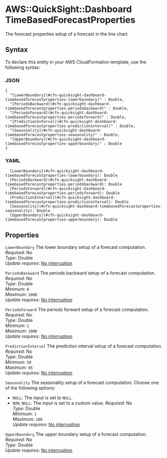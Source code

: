# AWS::QuickSight::Dashboard TimeBasedForecastProperties<a name="aws-properties-quicksight-dashboard-timebasedforecastproperties"></a>

The forecast properties setup of a forecast in the line chart\.

## Syntax<a name="aws-properties-quicksight-dashboard-timebasedforecastproperties-syntax"></a>

To declare this entity in your AWS CloudFormation template, use the following syntax:

### JSON<a name="aws-properties-quicksight-dashboard-timebasedforecastproperties-syntax.json"></a>

```
{
  "[LowerBoundary](#cfn-quicksight-dashboard-timebasedforecastproperties-lowerboundary)" : Double,
  "[PeriodsBackward](#cfn-quicksight-dashboard-timebasedforecastproperties-periodsbackward)" : Double,
  "[PeriodsForward](#cfn-quicksight-dashboard-timebasedforecastproperties-periodsforward)" : Double,
  "[PredictionInterval](#cfn-quicksight-dashboard-timebasedforecastproperties-predictioninterval)" : Double,
  "[Seasonality](#cfn-quicksight-dashboard-timebasedforecastproperties-seasonality)" : Double,
  "[UpperBoundary](#cfn-quicksight-dashboard-timebasedforecastproperties-upperboundary)" : Double
}
```

### YAML<a name="aws-properties-quicksight-dashboard-timebasedforecastproperties-syntax.yaml"></a>

```
  [LowerBoundary](#cfn-quicksight-dashboard-timebasedforecastproperties-lowerboundary): Double
  [PeriodsBackward](#cfn-quicksight-dashboard-timebasedforecastproperties-periodsbackward): Double
  [PeriodsForward](#cfn-quicksight-dashboard-timebasedforecastproperties-periodsforward): Double
  [PredictionInterval](#cfn-quicksight-dashboard-timebasedforecastproperties-predictioninterval): Double
  [Seasonality](#cfn-quicksight-dashboard-timebasedforecastproperties-seasonality): Double
  [UpperBoundary](#cfn-quicksight-dashboard-timebasedforecastproperties-upperboundary): Double
```

## Properties<a name="aws-properties-quicksight-dashboard-timebasedforecastproperties-properties"></a>

`LowerBoundary` <a name="cfn-quicksight-dashboard-timebasedforecastproperties-lowerboundary"></a>
The lower boundary setup of a forecast computation\.  
_Required_: No  
_Type_: Double  
_Update requires_: [No interruption](https://docs.aws.amazon.com/AWSCloudFormation/latest/UserGuide/using-cfn-updating-stacks-update-behaviors.html#update-no-interrupt)

`PeriodsBackward` <a name="cfn-quicksight-dashboard-timebasedforecastproperties-periodsbackward"></a>
The periods backward setup of a forecast computation\.  
_Required_: No  
_Type_: Double  
_Minimum_: `0`  
_Maximum_: `1000`  
_Update requires_: [No interruption](https://docs.aws.amazon.com/AWSCloudFormation/latest/UserGuide/using-cfn-updating-stacks-update-behaviors.html#update-no-interrupt)

`PeriodsForward` <a name="cfn-quicksight-dashboard-timebasedforecastproperties-periodsforward"></a>
The periods forward setup of a forecast computation\.  
_Required_: No  
_Type_: Double  
_Minimum_: `1`  
_Maximum_: `1000`  
_Update requires_: [No interruption](https://docs.aws.amazon.com/AWSCloudFormation/latest/UserGuide/using-cfn-updating-stacks-update-behaviors.html#update-no-interrupt)

`PredictionInterval` <a name="cfn-quicksight-dashboard-timebasedforecastproperties-predictioninterval"></a>
The prediction interval setup of a forecast computation\.  
_Required_: No  
_Type_: Double  
_Minimum_: `50`  
_Maximum_: `95`  
_Update requires_: [No interruption](https://docs.aws.amazon.com/AWSCloudFormation/latest/UserGuide/using-cfn-updating-stacks-update-behaviors.html#update-no-interrupt)

`Seasonality` <a name="cfn-quicksight-dashboard-timebasedforecastproperties-seasonality"></a>
The seasonality setup of a forecast computation\. Choose one of the following options:

- `NULL`: The input is set to `NULL`\.
- `NON_NULL`: The input is set to a custom value\.
  _Required_: No  
  _Type_: Double  
  _Minimum_: `1`  
  _Maximum_: `180`  
  _Update requires_: [No interruption](https://docs.aws.amazon.com/AWSCloudFormation/latest/UserGuide/using-cfn-updating-stacks-update-behaviors.html#update-no-interrupt)

`UpperBoundary` <a name="cfn-quicksight-dashboard-timebasedforecastproperties-upperboundary"></a>
The upper boundary setup of a forecast computation\.  
_Required_: No  
_Type_: Double  
_Update requires_: [No interruption](https://docs.aws.amazon.com/AWSCloudFormation/latest/UserGuide/using-cfn-updating-stacks-update-behaviors.html#update-no-interrupt)
